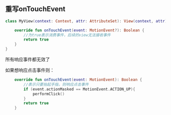 ## 重写onTouchEvent
```kotlin
class MyView(context: Context, attr: AttributeSet): View(context, attr) {

    override fun onTouchEvent(event: MotionEvent?): Boolean {
        //为true表示消费事件，后续的view无法接收事件
        return true
    }
}
```
所有响应事件都无效了

如果想响应点击事件则：
```kotlin
    override fun onTouchEvent(event: MotionEvent): Boolean {
        //表示只要抬起手指，则响应点击事件
        if (event.actionMasked == MotionEvent.ACTION_UP){
            performClick()
        }
        return true
    }
```





